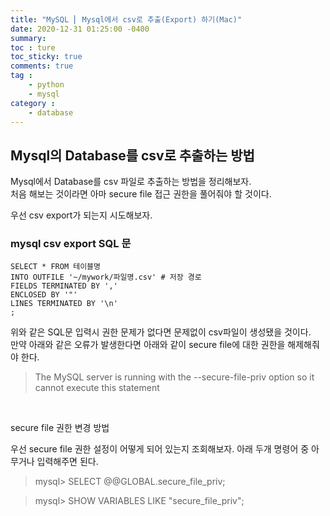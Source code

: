```yaml
---
title: "MySQL ⎜ Mysql에서 csv로 추출(Export) 하기(Mac)"
date: 2020-12-31 01:25:00 -0400
summary: 
toc : ture
toc_sticky: true
comments: true
tag : 
    - python
    - mysql
category : 
    - database
---
```


## Mysql의 Database를 csv로 추출하는 방법

Mysql에서 Database를 csv 파일로 추출하는 방법을 정리해보자.  
처음 해보는 것이라면 아마 secure file 접근 권한을 풀어줘야 할 것이다.  

우선 csv export가 되는지 시도해보자.

### mysql csv export SQL 문
```
SELECT * FROM 테이블명
INTO OUTFILE '~/mywork/파일명.csv' # 저장 경로
FIELDS TERMINATED BY ','
ENCLOSED BY '"'
LINES TERMINATED BY '\n'
;
```

위와 같은 SQL문 입력시 권한 문제가 없다면 문제없이 csv파일이 생성됐을 것이다.  
만약 아래와 같은 오류가 발생한다면 아래와 같이 secure file에 대한 권한을 해제해줘야 한다.  

> The MySQL server is running with the --secure-file-priv option so it cannot execute this statement

<br>

secure file 권한 변경 방법

우선 secure file 권한 설정이 어떻게 되어 있는지 조회해보자.
아래 두개 명령어 중 아무거나 입력해주면 된다.

> mysql> SELECT @@GLOBAL.secure_file_priv;  

> mysql> SHOW VARIABLES LIKE "secure_file_priv";

